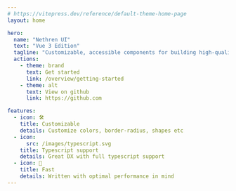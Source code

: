 ```yaml
---
# https://vitepress.dev/reference/default-theme-home-page
layout: home

hero:
  name: "Nethren UI"
  text: "Vue 3 Edition"
  tagline: "Customizable, accessible components for building high‑quality user interfaces in Vue 3."
  actions:
    - theme: brand
      text: Get started
      link: /overview/getting-started
    - theme: alt
      text: View on github
      link: https://github.com

features:
  - icon: 🛠️
    title: Customizable
    details: Customize colors, border-radius, shapes etc
  - icon:
      src: /images/typescript.svg
    title: Typescript support
    details: Great DX with full typescript support
  - icon: 🚀
    title: Fast
    details: Written with optimal performance in mind
---
```


